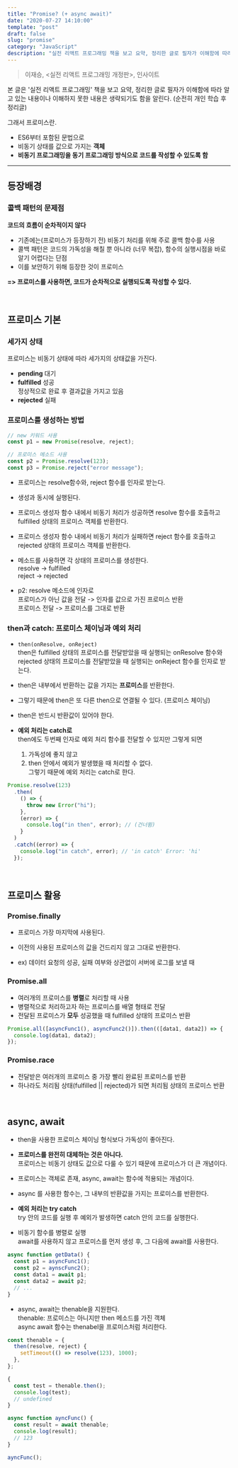 ```yaml
---
title: "Promise? (+ async await)"
date: "2020-07-27 14:10:00"
template: "post"
draft: false
slug: "promise"
category: "JavaScript"
description: "실전 리액트 프로그래밍 책을 보고 요약, 정리한 글로 필자가 이해함에 따라 알고 있는 내용이나 이해하지 못한 내용은 생략되기도 했다"
---
```


> 이재승, <실전 리액트 프로그래밍 개정판>, 인사이트

본 글은 '실전 리액트 프로그래밍' 책을 보고 요약, 정리한 글로 필자가 이해함에 따라 알고 있는 내용이나 이해하지 못한 내용은 생략되기도 함을 알린다. (순전히 개인 학습 후 정리글)

그래서 프로미스란.

- ES6부터 포함된 문법으로
- 비동기 상태를 값으로 가지는 **객체**
- **비동기 프로그래밍을 동기 프로그래밍 방식으로 코드를 작성할 수 있도록 함**

---

## 등장배경

### 콜백 패턴의 문제점

**코드의 흐름이 순차적이지 않다**

- 기존에는(프로미스가 등장하기 전) 비동기 처리를 위해 주로 콜백 함수를 사용
- 콜백 패턴은 코드의 가독성을 해칠 뿐 아니라 (너무 복잡), 함수의 실행시점을 바로 알기 어렵다는 단점
- 이를 보안하기 위해 등장한 것이 프로미스

**=> 프로미스를 사용하면, 코드가 순차적으로 실행되도록 작성할 수 있다.**

<br/>

## 프로미스 기본

### 세가지 상태

프로미스는 비동기 상태에 따라 세가지의 상태값을 가진다.

- **pending** 대기
- **fulfilled** 성공  
  정상적으로 완료 후 결과값을 가지고 있음
- **rejected** 실패

### 프로미스를 생성하는 방법

```js
// new 키워드 사용
const p1 = new Promise(resolve, reject);

// 프로미스 메소드 사용
const p2 = Promise.resolve(123);
const p3 = Promise.reject("error message");
```

- 프로미스는 resolve함수와, reject 함수를 인자로 받는다.

- 생성과 동시에 실행된다.

- 프로미스 생성자 함수 내에서 비동기 처리가 성공하면 resolve 함수를 호출하고 fulfilled 상태의 프로미스 객체를 반환한다.

- 프로미스 생성자 함수 내에서 비동기 처리가 실패하면 reject 함수를 호출하고 rejected 상태의 프로미스 객체를 반환한다.

- 메소드를 사용하면 각 상태의 프로미스를 생성한다.  
  resolve -> fulfilled  
  reject -> rejected

- p2: resolve 메소드에 인자로  
  프로미스가 아닌 값을 전달 -> 인자를 값으로 가진 프로미스 반환  
  프로미스 전달 -> 프로미스를 그대로 반환

### then과 catch: 프로미스 체이닝과 예외 처리

- `then(onResolve, onReject)`  
  then은 fulfilled 상태의 프로미스를 전달받았을 때 실행되는 onResolve 함수와 rejected 상태의 프로미스를 전달받았을 때 실행되는 onReject 함수를 인자로 받는다.

- then은 내부에서 반환하는 값을 가지는 **프로미스**를 반환한다.

- 그렇기 때문에 then은 또 다른 then으로 연결될 수 있다. (프로미스 체이닝)

- then은 반드시 반환값이 있어야 한다.

- **예외 처리는 catch로**  
  then에도 두번째 인자로 예외 처리 함수를 전달할 수 있지만 그렇게 되면
  1. 가독성에 좋지 않고
  2. then 안에서 예외가 발생했을 때 처리할 수 없다.  
     그렇기 때문에 예외 처리는 catch로 한다.

```js
Promise.resolve(123)
  .then(
    () => {
      throw new Error("hi");
    },
    (error) => {
      console.log("in then", error); // (건너뜀)
    }
  )
  .catch((error) => {
    console.log("in catch", error); // 'in catch' Error: 'hi'
  });
```

<br />

## 프로미스 활용

### Promise.finally

- 프로미스 가장 마지막에 사용된다.

- 이전의 사용된 프로미스의 값을 건드리지 않고 그대로 반환한다.

- ex) 데이터 요청의 성공, 실패 여부와 상관없이 서버에 로그를 보낼 때

### Promise.all

- 여러개의 프로미스를 **병렬**로 처리할 때 사용
- 병렬적으로 처리하고자 하는 프로미스를 배열 형태로 전달
- 전달된 프로미스가 **모두** 성공했을 때 fulfilled 상태의 프로미스 반환

```js
Promise.all([asyncFunc1(), asyncFunc2()]).then(([data1, data2]) => {
  console.log(data1, data2);
});
```

### Promise.race

- 전달받은 여러개의 프로미스 중 가장 빨리 완료된 프로미스를 반환
- 하나라도 처리됨 상태(fulfilled || rejected)가 되면 처리됨 상태의 프로미스 반환

<br />

## async, await

- then을 사용한 프로미스 체이닝 형식보다 가독성이 좋아진다.

- **프로미스를 완전히 대체하는 것은 아니다.**  
  프로미스는 비동기 상태도 값으로 다룰 수 있기 때문에 프로미스가 더 큰 개념이다.

- 프로미스는 객체로 존재, async, await는 함수에 적용되는 개념이다.

- async 를 사용한 함수는, 그 내부의 반환값을 가지는 프로미스를 반환한다.

- **예외 처리는 try catch**  
  try 안의 코드를 실행 후 예외가 발생하면 catch 안의 코드를 실행한다.

- 비동기 함수를 병렬로 실행  
  await를 사용하지 않고 프로미스를 먼저 생성 후, 그 다음에 await를 사용한다.

```js
async function getData() {
  const p1 = asyncFunc1();
  const p2 = aynscFunc2();
  const data1 = await p1;
  const data2 = await p2;
  // ...
}
```

- async, await는 thenable을 지원한다.  
  thenable: 프로미스는 아니지만 then 메소드를 가진 객체  
  async await 함수는 thenabel을 프로미스처럼 처리한다.

```js
const thenable = {
  then(resolve, reject) {
    setTimeout(() => resolve(123), 1000);
  },
};

{
  const test = thenable.then();
  console.log(test);
  // undefined
}

async function ayncFunc() {
  const result = await thenable;
  console.log(result);
  // 123
}

ayncFunc();
```

